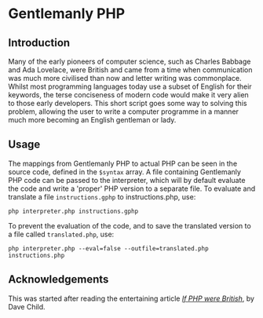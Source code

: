 # Gentlemanly PHP
## Introduction
Many of the early pioneers of computer science, such as Charles Babbage and Ada Lovelace, were British and came from a time when communication was much more civilised than now and letter writing was commonplace.
Whilst most programming languages today use a subset of English for their keywords, the terse conciseness of modern code would make it very alien to those early developers.
This short script goes some way to solving this problem, allowing the user to write a computer programme in a manner much more becoming an English gentleman or lady.

## Usage
The mappings from Gentlemanly PHP to actual PHP can be seen in the source code, defined in the `$syntax` array.
A file containing Gentlemanly PHP code can be passed to the interpreter, which will by default evaluate the code and write a 'proper' PHP version to a separate file.
To evaluate and translate a file `instructions.gphp` to instructions.php, use:

    php interpreter.php instructions.gphp

To prevent the evaluation of the code, and to save the translated version to a file called `translated.php`, use:

    php interpreter.php --eval=false --outfile=translated.php instructions.php

## Acknowledgements
This was started after reading the entertaining article _[If PHP were British](https://www.addedbytes.com/blog/if-php-were-british/)_, by Dave Child.
